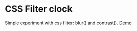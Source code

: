 # CSS Filter clock

Simple experiment with css filter: blur() and contrast(). [Demo](https://terabaud.github.io/css-filter-clock/)
